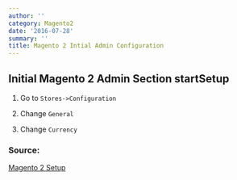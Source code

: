 ```yaml
---
author: ''
category: Magento2
date: '2016-07-28'
summary: ''
title: Magento 2 Intial Admin Configuration
---
```

## Initial Magento 2 Admin Section startSetup

1. Go to `Stores->Configuration`

2. Change `General`

3. Change `Currency`

### Source:

[Magento 2 Setup](http://www.sessiondigital.com/blog/magento-2-admin-preview/#navigating_the_administration)
